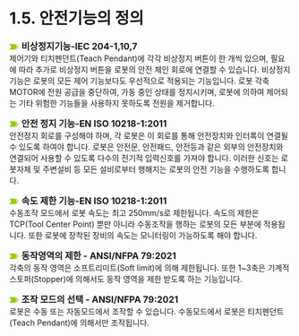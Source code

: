 ﻿# 1.5. 안전기능의 정의

![](../_assets/말머리이미지.png )<font size = 3> **비상정지기능-IEC 204-1,10,7** </font><br>
제어기와 티치펜던트(Teach Pendant)에 각각 비상정지 버튼이 한 개씩 있으며, 필요에 따라 추가로 비상정지 버튼을 로봇의 안전 체인 회로에 연결할 수 있습니다. 비상정지 기능은 로봇의 모든 제어 기능보다도 우선적으로 적용되는 기능입니다. 로봇 각축 MOTOR에 전원 공급을 중단하여, 가동 중인 상태를 정지시키며, 로봇에 의하여 제어되는 기타 위험한 기능들을 사용하지 못하도록 전원을 제거합니다.

![](../_assets/말머리이미지.png )<font size = 3> **안전 정지 기능-EN ISO 10218-1:2011** </font><br>
안전정지 회로를 구성해야 하며, 각 로봇은 이 회로를 통해 안전장치와 인터록이 연결될 수 있도록 하여야 합니다. 로봇은 안전문, 안전패드, 안전등과 같은 외부의 안전장치와 연결되어 사용할 수 있도록 다수의 전기적 입력신호를 가져야 합니다. 이러한 신호는 로봇자체 및 주변설비 등 모든 설비로부터 행해지는 로봇의 안전 기능을 수행하도록 합니다. 

![](../_assets/말머리이미지.png )<font size = 3> **속도 제한 기능-EN ISO 10218-1:2011** </font><br>
수동조작 모드에서 로봇 속도는 최고 250mm/s로 제한됩니다. 속도의 제한은 TCP(Tool Center Point) 뿐만 아니라 수동조작을 행하는 로봇의 모든 부분에 적용됩니다. 또한 로봇에 장착된 장비의 속도는 모니터링이 가능하도록 해야 합니다.

![](../_assets/말머리이미지.png )<font size = 3> **동작영역의 제한 - ANSI/NFPA 79:2021** </font><br>
각축의 동작 영역은 소프트리미트(Soft limit)에 의해 제한됩니다. 또한 1~3축은 기계적 스토퍼(Stopper)에 의해서도 동작 영역을 제한 받도록 하는 기능입니다.

![](../_assets/말머리이미지.png )<font size = 3> **조작 모드의 선택 - ANSI/NFPA 79:2021** </font><br>
로봇은 수동 또는 자동모드에서 조작할 수 있습니다. 수동모드에서 로봇은 티치펜던트(Teach Pendant)에 의해서만 조작됩니다.